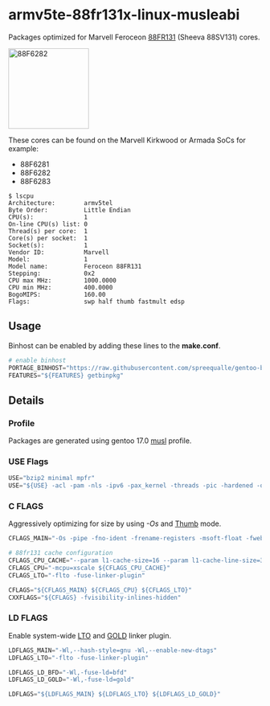 # armv5te-88fr131x-linux-musleabi

Packages optimized for Marvell Feroceon [88FR131](https://www.7-cpu.com/cpu/Kirkwood.html) (Sheeva 88SV131) cores.

<img src="https://raw.githubusercontent.com/wiki/spreequalle/gentoo-binhost/images/88F6282A1C200.png" alt="88F6282" width="160" height="160">

These cores can be found on the Marvell Kirkwood or Armada SoCs for example:

* 88F6281
* 88F6282
* 88F6283

```
$ lscpu
Architecture:        armv5tel
Byte Order:          Little Endian
CPU(s):              1
On-line CPU(s) list: 0
Thread(s) per core:  1
Core(s) per socket:  1
Socket(s):           1
Vendor ID:           Marvell
Model:               1
Model name:          Feroceon 88FR131
Stepping:            0x2
CPU max MHz:         1000.0000
CPU min MHz:         400.0000
BogoMIPS:            160.00
Flags:               swp half thumb fastmult edsp
```
## Usage

Binhost can be enabled by adding these lines to the **make.conf**.

```python
# enable binhost
PORTAGE_BINHOST="https://raw.githubusercontent.com/spreequalle/gentoo-binhost/armv5te-88fr131x-linux-musleabi"
FEATURES="${FEATURES} getbinpkg"
```

## Details

### Profile

Packages are generated using gentoo 17.0 [musl](https://www.musl-libc.org/) profile.

### USE Flags

```python
USE="bzip2 minimal mpfr"
USE="${USE} -acl -pam -nls -ipv6 -pax_kernel -threads -pic -hardened -openmp -filecaps -seccomp -xattr"
```

### C FLAGS

Aggressively optimizing for size by using *-Os* and  [Thumb](http://infocenter.arm.com/help/topic/com.arm.doc.ddi0344c/Beiiegaf.html) mode.

```python
CFLAGS_MAIN="-Os -pipe -fno-ident -frename-registers -msoft-float -fweb -fexcess-precision=fast -fomit-frame-pointer"

# 88fr131 cache configuration
CFLAGS_CPU_CACHE="--param l1-cache-size=16 --param l1-cache-line-size=32 --param l2-cache-size=256"
CFLAGS_CPU="-mcpu=xscale ${CFLAGS_CPU_CACHE}"
CFLAGS_LTO="-flto -fuse-linker-plugin"

CFLAGS="${CFLAGS_MAIN} ${CFLAGS_CPU} ${CFLAGS_LTO}"
CXXFLAGS="${CFLAGS} -fvisibility-inlines-hidden"
```
### LD FLAGS

Enable system-wide [LTO](https://gcc.gnu.org/wiki/LinkTimeOptimization) and [GOLD](https://en.wikipedia.org/wiki/Gold_(linker)) linker plugin.

```python
LDFLAGS_MAIN="-Wl,--hash-style=gnu -Wl,--enable-new-dtags"
LDFLAGS_LTO="-flto -fuse-linker-plugin"

LDFLAGS_LD_BFD="-Wl,-fuse-ld=bfd"
LDFLAGS_LD_GOLD="-Wl,-fuse-ld=gold"

LDFLAGS="${LDFLAGS_MAIN} ${LDFLAGS_LTO} ${LDFLAGS_LD_GOLD}"
```
